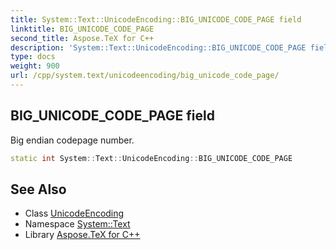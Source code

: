 ```yaml
---
title: System::Text::UnicodeEncoding::BIG_UNICODE_CODE_PAGE field
linktitle: BIG_UNICODE_CODE_PAGE
second_title: Aspose.TeX for C++
description: 'System::Text::UnicodeEncoding::BIG_UNICODE_CODE_PAGE field. Big endian codepage number in C++.'
type: docs
weight: 900
url: /cpp/system.text/unicodeencoding/big_unicode_code_page/
---
```

## BIG_UNICODE_CODE_PAGE field


Big endian codepage number.

```cpp
static int System::Text::UnicodeEncoding::BIG_UNICODE_CODE_PAGE
```

## See Also

* Class [UnicodeEncoding](../)
* Namespace [System::Text](../../)
* Library [Aspose.TeX for C++](../../../)
